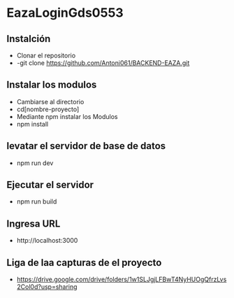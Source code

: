 # EazaLoginGds0553
## Instalción 
- Clonar el repositorio
- -git clone https://github.com/Antoni061/BACKEND-EAZA.git

## Instalar los modulos 
- Cambiarse al directorio
- cd[nombre-proyecto]
- Mediante npm instalar los Modulos
- npm install

## levatar el servidor de base de datos 
- npm run dev

## Ejecutar el servidor 
- npm run build

## Ingresa URL
- http://localhost:3000

## Liga de laa capturas de el proyecto 
- https://drive.google.com/drive/folders/1w1SLJgjLFBwT4NyHUOgQfrzLvs2Col0d?usp=sharing
